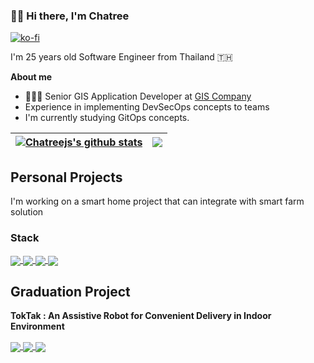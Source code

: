 ### 👋🏻 Hi there, I'm Chatree
[![ko-fi](https://ko-fi.com/img/githubbutton_sm.svg)](https://ko-fi.com/Q5Q76NB0C)

I'm 25 years old Software Engineer from Thailand 🇹🇭

**About me**

- 👨🏽‍💻 Senior GIS Application Developer at [GIS Company](https://www.giscompany.co.th/en/home-english/)
- Experience in implementing DevSecOps concepts to teams
- I'm currently studying GitOps concepts.

| <a href="https://github.com/anuraghazra/github-readme-stats"><img align="center" src="https://github-readme-stats.vercel.app/api?username=chatreejs&show_icons=true&include_all_commits=true&theme=buefy&hide_border=true" alt="Chatreejs's github stats" /></a> | <a href="https://github.com/anuraghazra/github-readme-stats"><img align="center" src="https://github-readme-stats.vercel.app/api/top-langs/?username=chatreejs&layout=compact&theme=buefy&hide_border=true" /></a> |
| ------------- | ------------- |

## Personal Projects

I'm working on a smart home project that can integrate with smart farm solution

### Stack
<a href="https://github.com/chatreejs/smarthome">
  <img align="center" src="https://github-readme-stats.vercel.app/api/pin/?username=chatreejs&repo=smarthome&theme=dracula" />
</a>
<a href="https://github.com/chatreejs/smarthome-api">
  <img align="center" src="https://github-readme-stats.vercel.app/api/pin/?username=chatreejs&repo=smarthome-api&theme=dracula" />
</a>
<a href="https://github.com/chatreejs/smartfarm">
  <img align="center" src="https://github-readme-stats.vercel.app/api/pin/?username=chatreejs&repo=smartfarm&theme=dracula" />
</a>
<a href="https://github.com/chatreejs/weather-station">
  <img align="center" src="https://github-readme-stats.vercel.app/api/pin/?username=chatreejs&repo=weather-station&theme=dracula" />
</a>

## Graduation Project

**TokTak : An Assistive Robot for Convenient Delivery in Indoor Environment**

<a href="https://github.com/chatreejs/assistiverobot-ros">
  <img align="center" src="https://github-readme-stats.vercel.app/api/pin/?username=chatreejs&repo=assistiverobot-ros&theme=dracula" />
</a>

<a href="https://github.com/chatreejs/assistiverobot-web-application">
  <img align="center" src="https://github-readme-stats.vercel.app/api/pin/?username=chatreejs&repo=assistiverobot-web-application&theme=dracula" />
</a>

<a href="https://github.com/chatreejs/assistiverobot-web-service">
  <img align="center" src="https://github-readme-stats.vercel.app/api/pin/?username=chatreejs&repo=assistiverobot-web-service&theme=dracula" />
</a>
